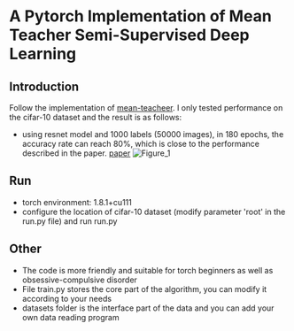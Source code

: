 # A Pytorch Implementation of Mean Teacher Semi-Supervised Deep Learning
## Introduction
Follow the implementation of [mean-teacheer](https://github.com/CuriousAI/mean-teacher). I only tested performance on the cifar-10 dataset and the result is as follows:
- using resnet model and 1000 labels (50000 images), in 180 epochs, the accuracy rate can reach 80%, which is close to the performance described in the paper. [paper](https://arxiv.org/pdf/1703.01780.pdf)
![Figure_1](https://user-images.githubusercontent.com/34528863/168013626-2b007b7f-5b86-493e-9b7e-06958ba0368b.png)
## Run
- torch environment: 1.8.1+cu111
- configure the location of cifar-10 dataset (modify parameter 'root' in the run.py file) and run run.py
## Other
- The code is more friendly and suitable for torch beginners as well as obsessive-compulsive disorder
- File train.py stores the core part of the algorithm, you can modify it according to your needs
- datasets folder is the interface part of the data and you can add your own data reading program
